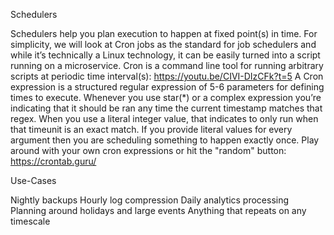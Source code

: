 Schedulers

Schedulers help you plan execution to happen at fixed point(s) in time. For simplicity, we will look at Cron jobs as the standard for job schedulers and while it’s technically a Linux technology, it can be easily turned into a script running on a microservice.
Cron is a command line tool for running arbitrary scripts at periodic time interval(s):
https://youtu.be/CIVI-DIzCFk?t=5
A Cron expression is a structured regular expression of 5-6 parameters for defining times to execute. Whenever you use star(*) or a complex expression you’re indicating that it should be ran any time the current timestamp matches that regex. When you use a literal integer value, that indicates to only run when that timeunit is an exact match. If you provide literal values for every argument then you are scheduling something to happen exactly once.
Play around with your own cron expressions or hit the "random" button:
https://crontab.guru/


Use-Cases

Nightly backups
Hourly log compression
Daily analytics processing
Planning around holidays and large events
Anything that repeats on any timescale
